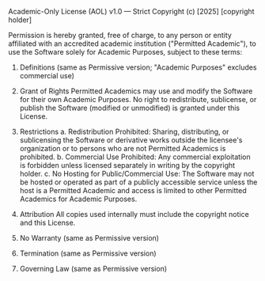 Academic-Only License (AOL) v1.0 — Strict
Copyright (c) [2025] [copyright holder]

Permission is hereby granted, free of charge, to any person or entity
affiliated with an accredited academic institution ("Permitted Academic"),
to use the Software solely for Academic Purposes, subject to these terms:

1. Definitions
   (same as Permissive version; "Academic Purposes" excludes commercial use)

2. Grant of Rights
   Permitted Academics may use and modify the Software for their own
   Academic Purposes. No right to redistribute, sublicense, or publish
   the Software (modified or unmodified) is granted under this License.

3. Restrictions
   a. Redistribution Prohibited: Sharing, distributing, or sublicensing
      the Software or derivative works outside the licensee's organization
      or to persons who are not Permitted Academics is prohibited.
   b. Commercial Use Prohibited: Any commercial exploitation is forbidden
      unless licensed separately in writing by the copyright holder.
   c. No Hosting for Public/Commercial Use: The Software may not be hosted
      or operated as part of a publicly accessible service unless the
      host is a Permitted Academic and access is limited to other
      Permitted Academics for Academic Purposes.

4. Attribution
   All copies used internally must include the copyright notice and
   this License.

5. No Warranty
   (same as Permissive version)

6. Termination
   (same as Permissive version)

7. Governing Law
   (same as Permissive version)
